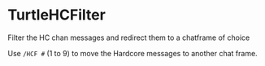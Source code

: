 # TurtleHCFilter
Filter the HC chan messages and redirect them to a chatframe of choice

Use `/HCF #` (1 to 9) to move the Hardcore messages to another chat frame.
